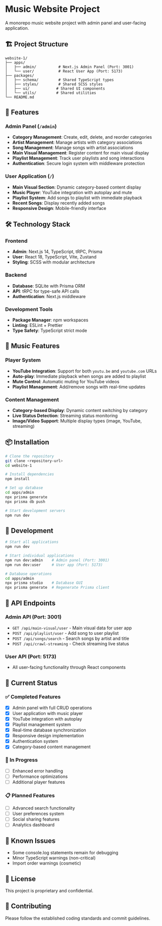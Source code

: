 # Music Website Project

A monorepo music website project with admin panel and user-facing application.

## 🏗️ Project Structure

```
website-1/
├── apps/
│   ├── admin/          # Next.js Admin Panel (Port: 3001)
│   └── user/           # React User App (Port: 5173)
├── packages/
│   ├── schema/         # Shared TypeScript types
│   ├── styles/         # Shared SCSS styles
│   ├── ui/            # Shared UI components
│   └── utils/         # Shared utilities
└── README.md
```

## 🚀 Features

### Admin Panel (`/admin`)

- **Category Management**: Create, edit, delete, and reorder categories
- **Artist Management**: Manage artists with category associations
- **Song Management**: Manage songs with artist associations
- **Main Visual Management**: Register content for main visual display
- **Playlist Management**: Track user playlists and song interactions
- **Authentication**: Secure login system with middleware protection

### User Application (`/`)

- **Main Visual Section**: Dynamic category-based content display
- **Music Player**: YouTube integration with autoplay and mute
- **Playlist System**: Add songs to playlist with immediate playback
- **Recent Songs**: Display recently added songs
- **Responsive Design**: Mobile-friendly interface

## 🛠️ Technology Stack

### Frontend

- **Admin**: Next.js 14, TypeScript, tRPC, Prisma
- **User**: React 18, TypeScript, Vite, Zustand
- **Styling**: SCSS with modular architecture

### Backend

- **Database**: SQLite with Prisma ORM
- **API**: tRPC for type-safe API calls
- **Authentication**: Next.js middleware

### Development Tools

- **Package Manager**: npm workspaces
- **Linting**: ESLint + Prettier
- **Type Safety**: TypeScript strict mode

## 🎵 Music Features

### Player System

- **YouTube Integration**: Support for both `youtu.be` and `youtube.com` URLs
- **Auto-play**: Immediate playback when songs are added to playlist
- **Mute Control**: Automatic muting for YouTube videos
- **Playlist Management**: Add/remove songs with real-time updates

### Content Management

- **Category-based Display**: Dynamic content switching by category
- **Live Status Detection**: Streaming status monitoring
- **Image/Video Support**: Multiple display types (image, YouTube, streaming)

## 📦 Installation

```bash
# Clone the repository
git clone <repository-url>
cd website-1

# Install dependencies
npm install

# Set up database
cd apps/admin
npx prisma generate
npx prisma db push

# Start development servers
npm run dev
```

## 🚀 Development

```bash
# Start all applications
npm run dev

# Start individual applications
npm run dev:admin    # Admin panel (Port: 3001)
npm run dev:user     # User app (Port: 5173)

# Database operations
cd apps/admin
npx prisma studio    # Database GUI
npx prisma generate  # Regenerate Prisma client
```

## 🔧 API Endpoints

### Admin API (Port: 3001)

- `GET /api/main-visual/user` - Main visual data for user app
- `POST /api/playlist/user` - Add song to user playlist
- `POST /api/songs/search` - Search songs by artist and title
- `POST /api/crawl-streaming` - Check streaming live status

### User API (Port: 5173)

- All user-facing functionality through React components

## 🎯 Current Status

### ✅ Completed Features

- [x] Admin panel with full CRUD operations
- [x] User application with music player
- [x] YouTube integration with autoplay
- [x] Playlist management system
- [x] Real-time database synchronization
- [x] Responsive design implementation
- [x] Authentication system
- [x] Category-based content management

### 🔄 In Progress

- [ ] Enhanced error handling
- [ ] Performance optimizations
- [ ] Additional player features

### 📋 Planned Features

- [ ] Advanced search functionality
- [ ] User preferences system
- [ ] Social sharing features
- [ ] Analytics dashboard

## 🐛 Known Issues

- Some console.log statements remain for debugging
- Minor TypeScript warnings (non-critical)
- Import order warnings (cosmetic)

## 📝 License

This project is proprietary and confidential.

## 🤝 Contributing

Please follow the established coding standards and commit guidelines.
